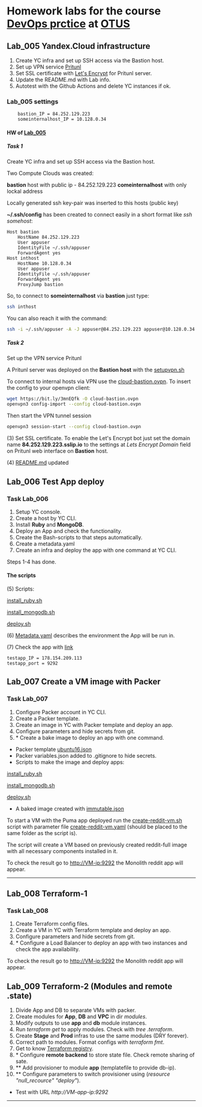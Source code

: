 # Homework labs for the course [DevOps prctice](https://otus.ru/lessons/devops-praktiki-i-instrumenty) at [OTUS](https://otus.ru)

## Lab_005 Yandex.Cloud infrastructure

1. Create YC infra and set up SSH access via the Bastion host.
2. Set up VPN service [Pritunl](https://pritunl.com/)
3. Set SSL certificate with [Let's Encrypt](https://letsencrypt.org/) for Pritunl server.
4. Update the README.md with Lab info.
5. Autotest with the Github Actions and delete YC instances if ok.

### Lab_005 settings

```text
    bastion_IP = 84.252.129.223
    someinternalhost_IP = 10.128.0.34
```

#### HW of [Lab_005](#Lab_005)

##### Task 1

Create YC infra and set up SSH access via the Bastion host.

Two Compute Clouds was created:

**bastion** host with public ip - 84.252.129.223
**comeinternalhost** with only lockal address

Locally generated ssh key-pair was inserted to this hosts (public key)

**~/.ssh/config** has been created to connect easily in a short format like *ssh somehost*:

```ssh
Host bastion
    HostName 84.252.129.223
    User appuser
    IdentityFile ~/.ssh/appuser
    ForwardAgent yes
Host inthost
    HostName 10.128.0.34
    User appuser
    IdentityFile ~/.ssh/appuser
    ForwardAgent yes
    ProxyJump bastion
```

So, to connect to **someinternalhost** via **bastion** just type:

```bash
ssh inthost
```

You can also reach it with the command:

```bash
ssh -i ~/.ssh/appuser -A -J appuser@84.252.129.223 appuser@10.128.0.34
```

##### Task 2

Set up the VPN service Pritunl

A Pritunl server was deployed on the **Bastion host** with the [setupvpn.sh](https://github.com/Otus-DevOps-2021-08/laborxcom_infra/blob/cloud-bastion/setupvpn.sh)

To connect to internal hosts via VPN use the [cloud-bastion.ovpn](https://github.com/Otus-DevOps-2021-08/laborxcom_infra/blob/cloud-bastion/cloud-bastion.ovpn).
To insert the config to your openvpn client:

```bash
wget https://bit.ly/3mnEQfk -O cloud-bastion.ovpn
openvpn3 config-import --config cloud-bastion.ovpn
```

Then start the VPN tunnel session

```bash
openvpn3 session-start --config cloud-bastion.ovpn
```

(3) Set SSL certificate.
To enable the Let's Encrypt bot just set the domain name **84.252.129.223.sslip.io** to the settings at *Lets Encrypt Domain* field on Pritunl web interface on **Bastion** host.

(4) [README.md](https://github.com/Otus-DevOps-2021-08/laborxcom_infra/blob/cloud-bastion/README.md) updated

## Lab_006 Test App deploy

### Task Lab_006

1. Setup YC console.
2. Create a host by YC CLI.
3. Install **Ruby** and **MongoDB**.
4. Deploy an App and check the functionality.
5. Create the Bash-scripts to that steps automatically.
6. Create a metadata.yaml
7. Create an infra and deploy the app with one command at YC CLI.

Steps 1-4 has done.

#### The scripts

(5) Scripts:

[install_ruby.sh](https://github.com/Otus-DevOps-2021-08/laborxcom_infra/blob/cloud-testapp/install_ruby.sh)

[install_mongodb.sh](https://github.com/Otus-DevOps-2021-08/laborxcom_infra/blob/cloud-testapp/install_mongodb.sh)

[deploy.sh](https://github.com/Otus-DevOps-2021-08/laborxcom_infra/blob/cloud-testapp/deploy.sh)

(6) [Metadata.yaml](https://github.com/Otus-DevOps-2021-08/laborxcom_infra/blob/cloud-testapp/metadata.yaml) describes the environment the App will be run in.

(7) Check the app with [link](https://178.154.209.113:9292)

```text
testapp_IP = 178.154.209.113
testapp_port = 9292
```

## Lab_007 Create a VM image with Packer

### Task Lab_007

1. Configure Packer account in YC CLI.
2. Create a Packer template.
3. Create an image in YC with Packer template and deploy an app.
4. Configure parameters and hide secrets from git.
5. \* Create a bake image to deploy an app with one command.

* Packer template [ubuntu16.json](https://github.com/Otus-DevOps-2021-08/laborxcom_infra/blob/packer-base/packer/ubuntu16.json)
* Packer variables.json added to .gitignore to hide secrets.
* Scripts to make the image and deploy apps:

[install_ruby.sh](https://github.com/Otus-DevOps-2021-08/laborxcom_infra/blob/packer-base/packer/scripts/install_ruby.sh)

[install_mongodb.sh](https://github.com/Otus-DevOps-2021-08/laborxcom_infra/blob/packer-base/packer/scripts/install_mongodb.sh)

[deploy.sh](https://github.com/Otus-DevOps-2021-08/laborxcom_infra/blob/packer-base/packer/scripts/deploy.sh)

* A baked image created with [immutable.json](https://github.com/Otus-DevOps-2021-08/laborxcom_infra/blob/packer-base/packer/immutable.json)

To start a VM with the Puma app deployed run the [create-reddit-vm.sh](https://github.com/Otus-DevOps-2021-08/laborxcom_infra/blob/packer-base/config-scripts/create-reddit-vm.sh) script with parameter file [create-reddit-vm.yaml](https://github.com/Otus-DevOps-2021-08/laborxcom_infra/blob/packer-base/config-scripts/create-reddit-vm.yaml) (should be placed to the same folder as the script is).

The script will create a VM based on previously created reddit-full image with all necessary components installed in it.

To check the result go to <http://VM-ip:9292> the Monolith reddit app will appear.

---

## Lab_008 Terraform-1

### Task Lab_008

1. Create Terraform config files.
2. Create a VM in YC with Terraform template and deploy an app.
3. Configure parameters and hide secrets from git.
4. \* Configure a Load Balancer to deploy an app with two instances and check the app availability.

To check the result go to <http://VM-ip:9292> the Monolith reddit app will appear.

## Lab_009 Terraform-2 (Modules and remote .state)

1. Divide App and DB to separate VMs with packer.
2. Create modules for **App**, **DB**  and **VPC** in dir _modules_.
3. Modify outputs to use **app** and **db** module instances.
4. Run _terraform get_ to apply modules. Check with _tree .terraform_.
5. Create **Stage** and **Prod** infras to use the same modules (DRY forever).
6. Correct path to modules. Format configs with _terraform fmt_.
7. Get to know [Terraform registry](https://registry.terraform.io/).
8. \* Configure **remote backend** to store state file. Check remote sharing of sate.
9. \** Add provisioner to module **app** (templatefile to provide db-ip).
10. \** Configure parameters to switch provisioner using (_resource "null_recource" "deploy"_).

* Test with URL _http://VM-app-ip:9292_

---
